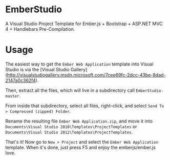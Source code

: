 EmberStudio
===========

A Visual Studio Project Template for Ember.js + Bootstrap + ASP.NET MVC 4 + Handlebars Pre-Compilation.

Usage
=====

The easiest way to get the `Ember Web Application` template into 
Visual Studio is via the [Visual Studio Gallery] (http://visualstudiogallery.msdn.microsoft.com/7cee69fc-2dcc-43be-8dad-2147a0c362f4).

Then, extract all the files, which will live in a subdirectory call `EmberStudio-master`.

From inside that subdirectory, select all files, right-click, and select `Send To > Compressed (zipped) Folder`.

Rename the resulting file `Ember Web Application.zip`, and move it into 
`Documents\Visual Studio 2010\Templates\ProjectTemplates`
or `Documents\Visual Studio 2012\Templates\ProjectTemplates`.

That's it! Now go to `New > Project` and select the `Ember Web Application` template. When it's done, 
just press F5 and enjoy the emberjs/ember.js love.
